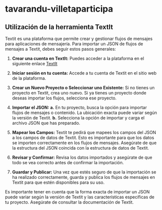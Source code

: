 # tavarandu-villetaparticipa

## Utilización de la herramienta TextIt

Textit es una plataforma que permite crear y gestionar flujos de mensajes para aplicaciones de mensajería. Para importar un JSON de flujos de mensajes a Textit, debes seguir estos pasos generales:


1. **Crear una cuenta en TextIt:** Puedes acceder a la plataforma en el siguiente enlace <a href="https://textit.com/">TextIt</a>

2. **Iniciar sesión en tu cuenta:** Accede a tu cuenta de Textit en el sitio web de la plataforma.

3. **Crear un Nuevo Proyecto o Seleccionar uno Existente:** Si no tienes un proyecto en Textit, crea uno nuevo. Si ya tienes un proyecto donde deseas importar los flujos, selecciona ese proyecto.

4. **Importar el JSON:**
**a.** En tu proyecto, busca la opción para importar flujos de mensajes o contenido. La ubicación exacta puede variar según la versión de Textit.
**b.** Selecciona la opción de importar y carga el archivo JSON que has preparado.

5. **Mapear los Campos:** Textit te pedirá que mapees los campos del JSON a los campos de datos de Textit. Esto es importante para que los datos se importen correctamente en los flujos de mensajes. Asegúrate de que la estructura del JSON coincida con la estructura de datos de Textit.

6. **Revisar y Confirmar:** Revisa los datos importados y asegúrate de que todo se vea correcto antes de confirmar la importación.

7. **Guardar y Publicar:** Una vez que estés seguro de que la importación se ha realizado correctamente, guarda y publica los flujos de mensajes en Textit para que estén disponibles para su uso.

Es importante tener en cuenta que la forma exacta de importar un JSON puede variar según la versión de Textit y las características específicas de tu proyecto. Asegúrate de consultar la documentación de Textit.